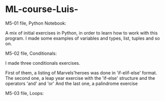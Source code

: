 # ML-course-Luis-

M5-01 file, Python Notebook:

A mix of initial exercises in Python, in order to learn how to work with this program. I made some examples of  variables and types, list,
tuples and so on.

M5-02 file, Conditionals:

I made three conditionals exercises. 

  First of them, a listing of Marvels'heroes was done in 'if-elif-else' format.
  The second one, a leap year exercise with the 'if-else' structure and the operators 'and' and 'or'
  And the last one, a palindrome exercise
  
M5-03 file, Loops:

